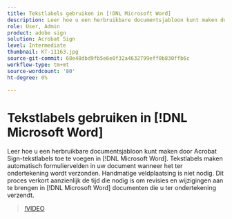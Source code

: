 ```yaml
---
title: Tekstlabels gebruiken in [!DNL Microsoft Word]
description: Leer hoe u een herbruikbare documentsjabloon kunt maken door Acrobat Sign-tekstlabels toe te voegen in [!DNL Microsoft Word]
role: User, Admin
product: adobe sign
solution: Acrobat Sign
level: Intermediate
thumbnail: KT-11163.jpg
source-git-commit: 68e48dbd9fb5e6e0f32a4632799eff0b830ffb6c
workflow-type: tm+mt
source-wordcount: '80'
ht-degree: 0%

---
```


# Tekstlabels gebruiken in [!DNL Microsoft Word]

Leer hoe u een herbruikbare documentsjabloon kunt maken door Acrobat Sign-tekstlabels toe te voegen in [!DNL Microsoft Word]. Tekstlabels maken automatisch formuliervelden in uw document wanneer het ter ondertekening wordt verzonden. Handmatige veldplaatsing is niet nodig. Dit proces verkort aanzienlijk de tijd die nodig is om revisies en wijzigingen aan te brengen in [!DNL Microsoft Word] documenten die u ter ondertekening verzendt.

>[!VIDEO](https://video.tv.adobe.com/v/3409482?hidetitle=true)
